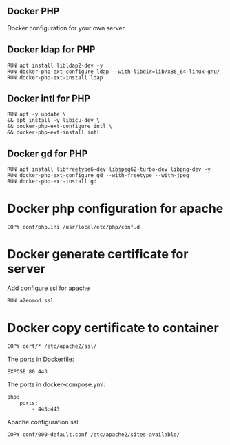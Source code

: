 ## Docker PHP
Docker configuration for your own server.

## Docker ldap for PHP
```
RUN apt install libldap2-dev -y
RUN docker-php-ext-configure ldap --with-libdir=lib/x86_64-linux-gnu/
RUN docker-php-ext-install ldap
```

## Docker intl for PHP
```
RUN apt -y update \
&& apt install -y libicu-dev \
&& docker-php-ext-configure intl \
&& docker-php-ext-install intl
```

## Docker gd for PHP
```
RUN apt install libfreetype6-dev libjpeg62-turbo-dev libpng-dev -y
RUN docker-php-ext-configure gd --with-freetype --with-jpeg
RUN docker-php-ext-install gd
```

# Docker php configuration for apache
```
COPY conf/php.ini /usr/local/etc/php/conf.d
```

# Docker generate certificate for server

Add configure ssl for apache
```
RUN a2enmod ssl
```

# Docker copy certificate to container
```
COPY cert/* /etc/apache2/ssl/
```

The ports in Dockerfile:
```
EXPOSE 80 443
```

The ports in docker-compose.yml:
```
php:
    ports:
        - 443:443
```

Apache configuration ssl:

```
COPY conf/000-default.conf /etc/apache2/sites-available/
```
